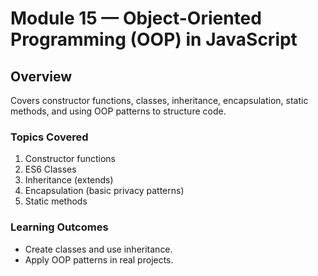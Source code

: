 # Module 15 — Object-Oriented Programming (OOP) in JavaScript

## Overview
Covers constructor functions, classes, inheritance, encapsulation, static methods, and using OOP patterns to structure code.

### Topics Covered
1. Constructor functions
2. ES6 Classes
3. Inheritance (extends)
4. Encapsulation (basic privacy patterns)
5. Static methods

### Learning Outcomes
- Create classes and use inheritance.
- Apply OOP patterns in real projects.
